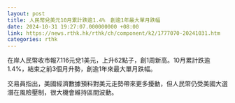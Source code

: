 ```yaml
---
layout: post
title: 人民幣兌美元10月累計跌逾1.4%　創逾1年最大單月跌幅
date: 2024-10-31 19:27:07.000000000 +08:00
link: https://news.rthk.hk/rthk/ch/component/k2/1777070-20241031.htm
categories: rthk
---
```


在岸人民幣收市報7.116元兌1美元，上升62點子，創1周新高。10月累計跌逾1.4%，結束之前3個月升勢，創逾1年來最大單月跌幅。

交易員指出，美國經濟數據預料對美元走勢帶來更多擾動，但人民幣仍受美國大選潛在風險壓制，很大機會維持區間波動。
